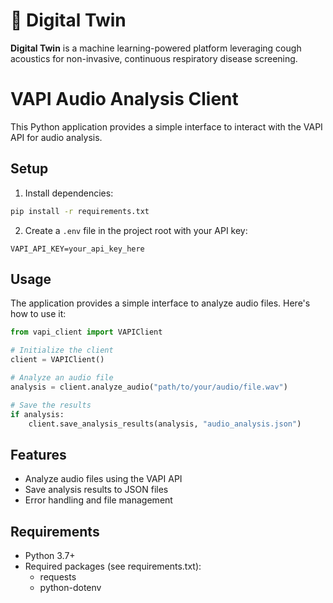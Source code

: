 # 👥 Digital Twin

**Digital Twin** is a machine learning-powered platform leveraging cough acoustics for non-invasive, continuous respiratory disease screening.


# VAPI Audio Analysis Client

This Python application provides a simple interface to interact with the VAPI API for audio analysis.

## Setup

1. Install dependencies:
```bash
pip install -r requirements.txt
```

2. Create a `.env` file in the project root with your API key:
```
VAPI_API_KEY=your_api_key_here
```

## Usage

The application provides a simple interface to analyze audio files. Here's how to use it:

```python
from vapi_client import VAPIClient

# Initialize the client
client = VAPIClient()

# Analyze an audio file
analysis = client.analyze_audio("path/to/your/audio/file.wav")

# Save the results
if analysis:
    client.save_analysis_results(analysis, "audio_analysis.json")
```

## Features

- Analyze audio files using the VAPI API
- Save analysis results to JSON files
- Error handling and file management

## Requirements

- Python 3.7+
- Required packages (see requirements.txt):
  - requests
  - python-dotenv
